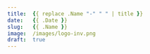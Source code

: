 ```yaml
---
title:  {{ replace .Name "-" " " | title }}
date:   {{ .Date }}
slug:   {{ .Name }}
image:  /images/logo-inv.png
draft:  true
---
```

